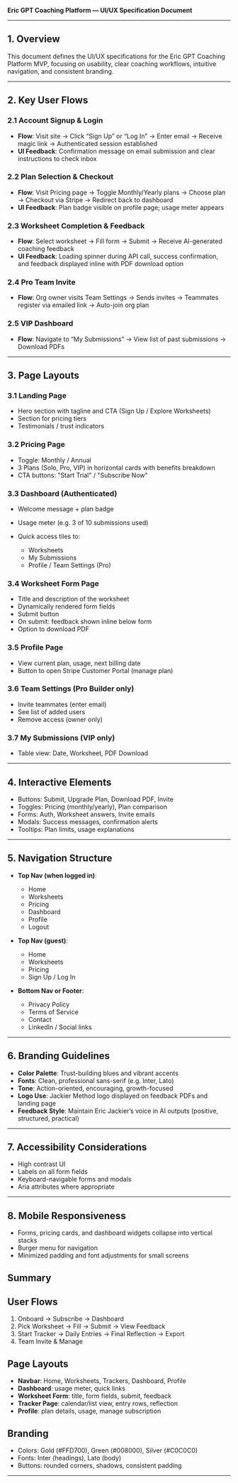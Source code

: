 **Eric GPT Coaching Platform — UI/UX Specification Document**

---

## 1. Overview

This document defines the UI/UX specifications for the Eric GPT Coaching Platform MVP, focusing on usability, clear coaching workflows, intuitive navigation, and consistent branding.

---

## 2. Key User Flows

### 2.1 Account Signup & Login

* **Flow**: Visit site → Click “Sign Up” or “Log In” → Enter email → Receive magic link → Authenticated session established
* **UI Feedback**: Confirmation message on email submission and clear instructions to check inbox

### 2.2 Plan Selection & Checkout

* **Flow**: Visit Pricing page → Toggle Monthly/Yearly plans → Choose plan → Checkout via Stripe → Redirect back to dashboard
* **UI Feedback**: Plan badge visible on profile page; usage meter appears

### 2.3 Worksheet Completion & Feedback

* **Flow**: Select worksheet → Fill form → Submit → Receive AI-generated coaching feedback
* **UI Feedback**: Loading spinner during API call, success confirmation, and feedback displayed inline with PDF download option

### 2.4 Pro Team Invite

* **Flow**: Org owner visits Team Settings → Sends invites → Teammates register via emailed link → Auto-join org plan

### 2.5 VIP Dashboard

* **Flow**: Navigate to “My Submissions” → View list of past submissions → Download PDFs

---

## 3. Page Layouts

### 3.1 Landing Page

* Hero section with tagline and CTA (Sign Up / Explore Worksheets)
* Section for pricing tiers
* Testimonials / trust indicators

### 3.2 Pricing Page

* Toggle: Monthly / Annual
* 3 Plans (Solo, Pro, VIP) in horizontal cards with benefits breakdown
* CTA buttons: "Start Trial" / "Subscribe Now"

### 3.3 Dashboard (Authenticated)

* Welcome message + plan badge
* Usage meter (e.g. 3 of 10 submissions used)
* Quick access tiles to:

  * Worksheets
  * My Submissions
  * Profile / Team Settings (Pro)

### 3.4 Worksheet Form Page

* Title and description of the worksheet
* Dynamically rendered form fields
* Submit button
* On submit: feedback shown inline below form
* Option to download PDF

### 3.5 Profile Page

* View current plan, usage, next billing date
* Button to open Stripe Customer Portal (manage plan)

### 3.6 Team Settings (Pro Builder only)

* Invite teammates (enter email)
* See list of added users
* Remove access (owner only)

### 3.7 My Submissions (VIP only)

* Table view: Date, Worksheet, PDF Download

---

## 4. Interactive Elements

* Buttons: Submit, Upgrade Plan, Download PDF, Invite
* Toggles: Pricing (monthly/yearly), Plan comparison
* Forms: Auth, Worksheet answers, Invite emails
* Modals: Success messages, confirmation alerts
* Tooltips: Plan limits, usage explanations

---

## 5. Navigation Structure

* **Top Nav (when logged in)**:

  * Home
  * Worksheets
  * Pricing
  * Dashboard
  * Profile
  * Logout

* **Top Nav (guest)**:

  * Home
  * Worksheets
  * Pricing
  * Sign Up / Log In

* **Bottom Nav or Footer**:

  * Privacy Policy
  * Terms of Service
  * Contact
  * LinkedIn / Social links

---

## 6. Branding Guidelines

* **Color Palette**: Trust-building blues and vibrant accents
* **Fonts**: Clean, professional sans-serif (e.g. Inter, Lato)
* **Tone**: Action-oriented, encouraging, growth-focused
* **Logo Use**: Jackier Method logo displayed on feedback PDFs and landing page
* **Feedback Style**: Maintain Eric Jackier’s voice in AI outputs (positive, structured, practical)

---

## 7. Accessibility Considerations

* High contrast UI
* Labels on all form fields
* Keyboard-navigable forms and modals
* Aria attributes where appropriate

---

## 8. Mobile Responsiveness

* Forms, pricing cards, and dashboard widgets collapse into vertical stacks
* Burger menu for navigation
* Minimized padding and font adjustments for small screens

## Summary
## User Flows
1. Onboard → Subscribe → Dashboard
2. Pick Worksheet → Fill → Submit → View Feedback
3. Start Tracker → Daily Entries → Final Reflection → Export
4. Team Invite & Manage

## Page Layouts
- **Navbar**: Home, Worksheets, Trackers, Dashboard, Profile
- **Dashboard**: usage meter, quick links
- **Worksheet Form**: title, form fields, submit, feedback
- **Tracker Page**: calendar/list view, entry rows, reflection
- **Profile**: plan details, usage, manage subscription

## Branding
- Colors: Gold (#FFD700), Green (#008000), Silver (#C0C0C0)
- Fonts: Inter (headings), Lato (body)
- Buttons: rounded corners, shadows, consistent padding
---
